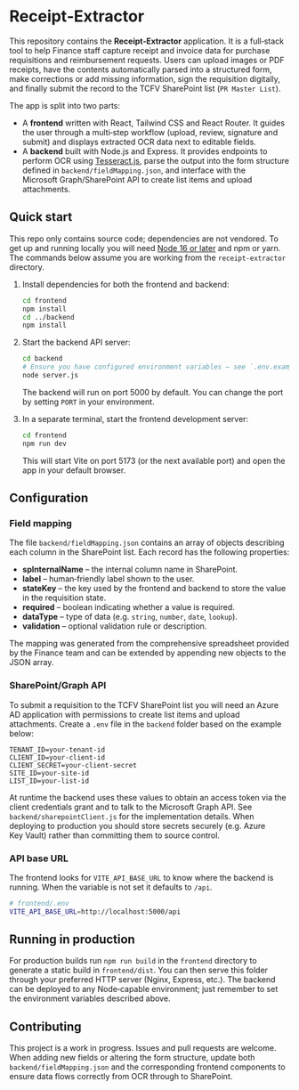 # Receipt‑Extractor

This repository contains the **Receipt‑Extractor** application.  It is a full‑stack tool to help Finance staff capture receipt and invoice data for purchase requisitions and reimbursement requests.  Users can upload images or PDF receipts, have the contents automatically parsed into a structured form, make corrections or add missing information, sign the requisition digitally, and finally submit the record to the TCFV SharePoint list (`PR Master List`).

The app is split into two parts:

* A **frontend** written with React, Tailwind CSS and React Router.  It guides the user through a multi‑step workflow (upload, review, signature and submit) and displays extracted OCR data next to editable fields.
* A **backend** built with Node.js and Express.  It provides endpoints to perform OCR using [Tesseract.js](https://github.com/naptha/tesseract.js), parse the output into the form structure defined in `backend/fieldMapping.json`, and interface with the Microsoft Graph/SharePoint API to create list items and upload attachments.

## Quick start

This repo only contains source code; dependencies are not vendored.  To get up and running locally you will need [Node 16 or later](https://nodejs.org/) and npm or yarn.  The commands below assume you are working from the `receipt‑extractor` directory.

1. Install dependencies for both the frontend and backend:

   ```bash
   cd frontend
   npm install
   cd ../backend
   npm install
   ```

2. Start the backend API server:

   ```bash
   cd backend
   # Ensure you have configured environment variables – see `.env.example`
   node server.js
   ```

   The backend will run on port 5000 by default.  You can change the port by setting `PORT` in your environment.

3. In a separate terminal, start the frontend development server:

   ```bash
   cd frontend
   npm run dev
   ```

   This will start Vite on port 5173 (or the next available port) and open the app in your default browser.

## Configuration

### Field mapping

The file `backend/fieldMapping.json` contains an array of objects describing each column in the SharePoint list.  Each record has the following properties:

* **spInternalName** – the internal column name in SharePoint.
* **label** – human‑friendly label shown to the user.
* **stateKey** – the key used by the frontend and backend to store the value in the requisition state.
* **required** – boolean indicating whether a value is required.
* **dataType** – type of data (e.g. `string`, `number`, `date`, `lookup`).
* **validation** – optional validation rule or description.

The mapping was generated from the comprehensive spreadsheet provided by the Finance team and can be extended by appending new objects to the JSON array.

### SharePoint/Graph API

To submit a requisition to the TCFV SharePoint list you will need an Azure AD application with permissions to create list items and upload attachments.  Create a `.env` file in the `backend` folder based on the example below:

```
TENANT_ID=your‑tenant‑id
CLIENT_ID=your‑client‑id
CLIENT_SECRET=your‑client‑secret
SITE_ID=your‑site‑id
LIST_ID=your‑list‑id
```

At runtime the backend uses these values to obtain an access token via the client credentials grant and to talk to the Microsoft Graph API.  See `backend/sharepointClient.js` for the implementation details.  When deploying to production you should store secrets securely (e.g. Azure Key Vault) rather than committing them to source control.

### API base URL

The frontend looks for `VITE_API_BASE_URL` to know where the backend is running. When the variable is not set it defaults to `/api`.

```bash
# frontend/.env
VITE_API_BASE_URL=http://localhost:5000/api
```

## Running in production

For production builds run `npm run build` in the `frontend` directory to generate a static build in `frontend/dist`.  You can then serve this folder through your preferred HTTP server (Nginx, Express, etc.).  The backend can be deployed to any Node‑capable environment; just remember to set the environment variables described above.

## Contributing

This project is a work in progress.  Issues and pull requests are welcome.  When adding new fields or altering the form structure, update both `backend/fieldMapping.json` and the corresponding frontend components to ensure data flows correctly from OCR through to SharePoint.

